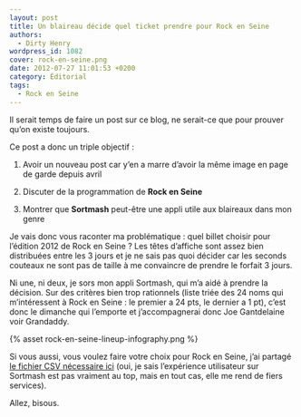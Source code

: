 ```yaml
---
layout: post
title: Un blaireau décide quel ticket prendre pour Rock en Seine
authors:
  - Dirty Henry
wordpress_id: 1082
cover: rock-en-seine.png
date: 2012-07-27 11:01:53 +0200
category: Éditorial
tags:
  - Rock en Seine
---
```


Il serait temps de faire un post sur ce blog, ne serait-ce que pour prouver
qu’on existe toujours.

Ce post a donc un triple objectif :

1. Avoir un nouveau post car y’en a marre d’avoir la même image en page de garde
   depuis avril

1. Discuter de la programmation de **Rock en Seine**

1. Montrer que **Sortmash** peut-être une appli utile aux blaireaux dans mon
   genre

Je vais donc vous raconter ma problématique : quel billet choisir pour l’édition
2012 de Rock en Seine ? Les têtes d’affiche sont assez bien distribuées entre
les 3 jours et je ne sais pas quoi décider car les seconds couteaux ne sont pas
de taille à me convaincre de prendre le forfait 3 jours.

Ni une, ni deux, je sors mon appli Sortmash, qui m’a aidé à prendre la décision.
Sur des critères bien trop rationnels (liste triée des 24 noms qui m’intéressent
à Rock en Seine : le premier a 24 pts, le dernier a 1 pt), c’est donc le
dimanche qui l’emporte et j’accompagnerai donc Joe Gantdelaine voir Grandaddy.

{% asset rock-en-seine-lineup-infography.png %}

Si vous aussi, vous voulez faire votre choix pour Rock en Seine, j’ai partagé
[le fichier CSV nécessaire ici](https://www.deadrooster.org/assets/data/rockenseine2012.csv)
(oui, je sais l’expérience utilisateur sur Sortmash est pas vraiment au top,
mais en tout cas, elle me rend de fiers services).

Allez, bisous.
